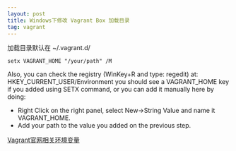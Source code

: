 ```yaml
---
layout: post
title: Windows下修改 Vagrant Box 加载目录
tag: vagrant
---
```

加载目录默认在 ~/.vagrant.d/

<pre><code class="highlighter">setx VAGRANT_HOME "/your/path" /M</code></pre>

Also, you can check the registry (WinKey+R and type: regedit) at: HKEY_CURRENT_USER/Environment you should see a VAGRANT_HOME key if you added using SETX command, or you can add it manually here by doing:
- Right Click on the right panel, select New->String Value and name it VAGRANT_HOME.
- Add your path to the value you added on the previous step.


[Vagrant官网相关环境变量](http://docs.vagrantup.com/v2/other/environmental-variables.html)